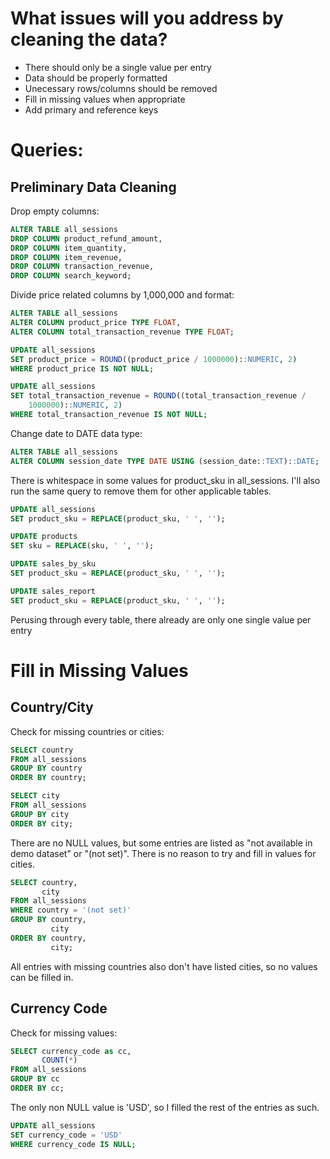# What issues will you address by cleaning the data?
- There should only be a single value per entry
- Data should be properly formatted
- Unecessary rows/columns should be removed
- Fill in missing values when appropriate
- Add primary and reference keys

# Queries:

## Preliminary Data Cleaning

Drop empty columns:

``` sql
ALTER TABLE all_sessions
DROP COLUMN product_refund_amount,
DROP COLUMN item_quantity,
DROP COLUMN item_revenue,
DROP COLUMN transaction_revenue,
DROP COLUMN search_keyword;
```

Divide price related columns by 1,000,000 and format:

``` sql
ALTER TABLE all_sessions
ALTER COLUMN product_price TYPE FLOAT,
ALTER COLUMN total_transaction_revenue TYPE FLOAT;

UPDATE all_sessions
SET product_price = ROUND((product_price / 1000000)::NUMERIC, 2)
WHERE product_price IS NOT NULL;

UPDATE all_sessions
SET total_transaction_revenue = ROUND((total_transaction_revenue / 
	1000000)::NUMERIC, 2)
WHERE total_transaction_revenue IS NOT NULL;
```

Change date to DATE data type:

``` sql
ALTER TABLE all_sessions
ALTER COLUMN session_date TYPE DATE USING (session_date::TEXT)::DATE;
```

There is whitespace in some values for product_sku in all_sessions. I'll also run the same query to remove them for other applicable tables.

``` sql
UPDATE all_sessions
SET product_sku = REPLACE(product_sku, ' ', '');

UPDATE products
SET sku = REPLACE(sku, ' ', '');

UPDATE sales_by_sku
SET product_sku = REPLACE(product_sku, ' ', '');

UPDATE sales_report
SET product_sku = REPLACE(product_sku, ' ', '');
```

Perusing through every table, there already are only one single value per entry

# Fill in Missing Values

## Country/City
Check for missing countries or cities:

``` sql
SELECT country
FROM all_sessions
GROUP BY country
ORDER BY country;

SELECT city
FROM all_sessions
GROUP BY city
ORDER BY city;
```
There are no NULL values, but some entries are listed as "not available in demo dataset" or "(not set)". There is no reason to try and fill in values for cities.

``` sql
SELECT country,
	   city
FROM all_sessions
WHERE country = '(not set)'
GROUP BY country,
		 city
ORDER BY country,
		 city;
```

All entries with missing countries also don't have listed cities, so no values can be filled in.

## Currency Code
Check for missing values:

``` sql
SELECT currency_code as cc,
	   COUNT(*)
FROM all_sessions
GROUP BY cc
ORDER BY cc;
```

The only non NULL value is 'USD', so I filled the rest of the entries as such.

``` sql
UPDATE all_sessions
SET currency_code = 'USD'
WHERE currency_code IS NULL;
```